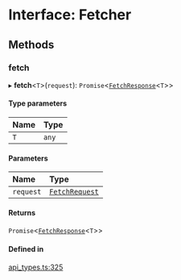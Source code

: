 # Interface: Fetcher

## Methods

### fetch

▸ **fetch**<`T`\>(`request`): `Promise`<[`FetchResponse`](FetchResponse.md)<`T`\>\>

#### Type parameters

| Name | Type |
| :------ | :------ |
| `T` | `any` |

#### Parameters

| Name | Type |
| :------ | :------ |
| `request` | [`FetchRequest`](FetchRequest.md) |

#### Returns

`Promise`<[`FetchResponse`](FetchResponse.md)<`T`\>\>

#### Defined in

[api_types.ts:325](https://github.com/coda/packs-sdk/blob/main/api_types.ts#L325)
